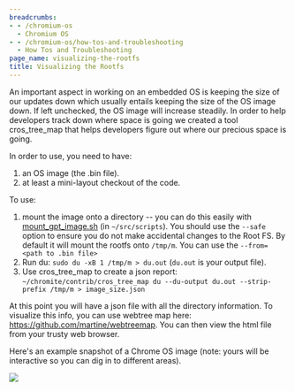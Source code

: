 ```yaml
---
breadcrumbs:
- - /chromium-os
  - Chromium OS
- - /chromium-os/how-tos-and-troubleshooting
  - How Tos and Troubleshooting
page_name: visualizing-the-rootfs
title: Visualizing the Rootfs
---
```


An important aspect in working on an embedded OS is keeping the size of our
updates down which usually entails keeping the size of the OS image down. If
left unchecked, the OS image will increase steadily. In order to help developers
track down where space is going we created a tool cros_tree_map that helps
developers figure out where our precious space is going.

In order to use, you need to have:

1.  an OS image (the .bin file).
2.  at least a mini-layout checkout of the code.

To use:

1.  mount the image onto a directory -- you can do this easily with
            [mount_gpt_image.sh](/chromium-os/how-tos-and-troubleshooting/helper-scripts#TOC-mount_gpt_image.sh)
            (in `~/src/scripts`). You should use the `--safe` option to ensure
            you do not make accidental changes to the Root FS. By default it
            will mount the rootfs onto `/tmp/m`. You can use the `--from=<path
            to .bin file>`
2.  Run du: `sudo du -xB 1 /tmp/m > du.out` (`du.out` is your output
            file).
3.  Use cros_tree_map to create a json report:
            `~/chromite/contrib/cros_tree_map du --du-output du.out
            --strip-prefix /tmp/m > image_size.json`

At this point you will have a json file with all the directory information. To
visualize this info, you can use webtree map here:
<https://github.com/martine/webtreemap>. You can then view the html file from
your trusty web browser.

Here's an example snapshot of a Chrome OS image (note: yours will be interactive
so you can dig in to different areas).

![](/chromium-os/how-tos-and-troubleshooting/visualizing-the-rootfs/Screenshot%20from%202013-04-08%2013_46_48.png)
